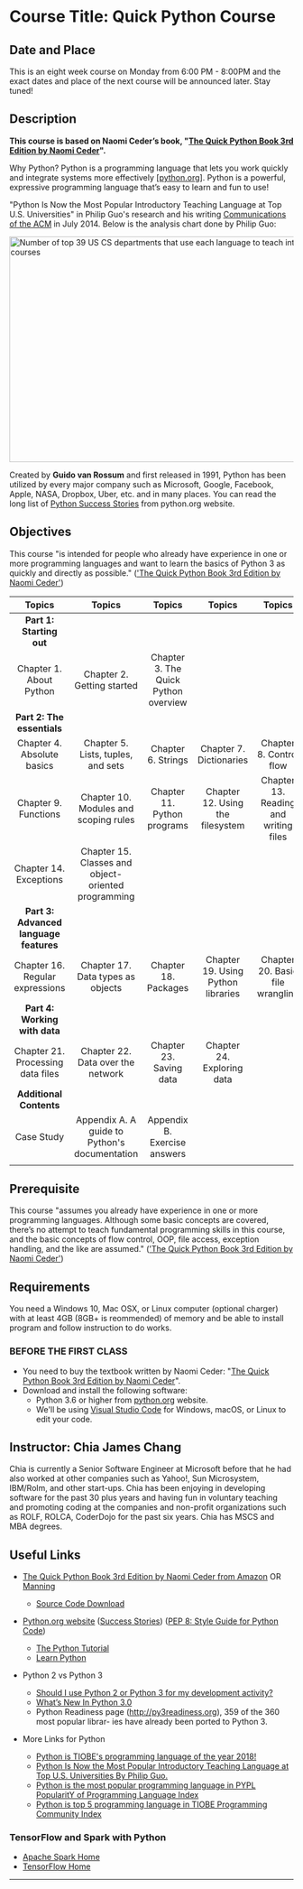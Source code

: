 # Course Title: Quick Python Course

## Date and Place
This is an eight week course on Monday from 6:00 PM - 8:00PM and the exact dates and place of the next course will be announced later. Stay tuned!

## Description
**This course is based on Naomi Ceder’s book, "[The Quick Python Book 3rd Edition by Naomi Ceder](https://www.amazon.com/gp/product/1617294039/ref=dbs_a_def_rwt_bibl_vppi_i0)".**

Why Python? Python is a programming language that lets you work quickly and integrate systems more effectively [[python.org](https://www.python.org/)]. Python is a powerful, expressive programming language that’s easy to learn and fun to use! 

"Python Is Now the Most Popular Introductory Teaching Language at Top U.S. Universities" in Philip Guo's research and his writing [Communications of the ACM](https://cacm.acm.org/blogs/blog-cacm/176450-python-is-now-the-most-popular-introductory-teaching-language-at-top-u-s-universities/fulltext) in July 2014. Below is the analysis chart done by Philip Guo:

<img src="https://cacm.acm.org/system/assets/0001/6722/Top39-700.4.png" alt="Number of top 39 US CS departments that use each language to teach introductory courses" height="400" width="600"/>

Created by **Guido van Rossum** and first released in 1991, Python has been utilized by every major company such as Microsoft, Google, Facebook, Apple, NASA, Dropbox, Uber, etc. and in many places. You can read the long list of [Python Success Stories](https://www.python.org/about/success/) from python.org website.

## Objectives
This course "is intended for people who already have experience in one or more programming languages and want to learn the basics of Python 3 as quickly and directly as possible." (['The Quick Python Book 3rd Edition by Naomi Ceder'](https://www.amazon.com/gp/product/1617294039/ref=dbs_a_def_rwt_bibl_vppi_i0))

| Topics | Topics | Topics | Topics | Topics |
|:------:|:------:|:------:|:------:|:------:|
| **Part 1: Starting out** |
| Chapter 1. About Python | Chapter 2. Getting started | Chapter 3. The Quick Python overview |||
| **Part 2: The essentials** |
| Chapter 4. Absolute basics | Chapter 5. Lists, tuples, and sets | Chapter 6. Strings | Chapter 7. Dictionaries | Chapter 8. Control flow |
| Chapter 9. Functions | Chapter 10. Modules and scoping rules | Chapter 11. Python programs | Chapter 12. Using the filesystem | Chapter 13. Reading and writing files |
| Chapter 14. Exceptions | Chapter 15. Classes and object-oriented programming ||||
| **Part 3: Advanced language features** |
| Chapter 16. Regular expressions | Chapter 17. Data types as objects | Chapter 18. Packages | Chapter 19. Using Python libraries | Chapter 20. Basic file wrangling |
| **Part 4: Working with data** |
| Chapter 21. Processing data files | Chapter 22. Data over the network | Chapter 23. Saving data | Chapter 24. Exploring data ||
| **Additional Contents** |
| Case Study | Appendix A. A guide to Python's documentation | Appendix B. Exercise answers |||
||||||

## Prerequisite
This course "assumes you already have experience in one or more programming languages. Although some basic concepts are covered, there’s no attempt to teach fundamental programming skills in this course, and the basic concepts of flow control, OOP, file access, exception handling, and the like are assumed." (['The Quick Python Book 3rd Edition by Naomi Ceder'](https://www.amazon.com/gp/product/1617294039/ref=dbs_a_def_rwt_bibl_vppi_i0))

## Requirements
You need a Windows 10, Mac OSX, or Linux computer (optional charger) with at least 4GB (8GB+ is reommended) of memory and be able to install program and follow instruction to do works.

### BEFORE THE FIRST CLASS
* You need to buy the textbook written by Naomi Ceder: "[The Quick Python Book 3rd Edition by Naomi Ceder](https://www.amazon.com/gp/product/1617294039/ref=dbs_a_def_rwt_bibl_vppi_i0)".
* Download and install the following software:
    * Python 3.6 or higher from [python.org](https://www.python.org/) website.
    * We'll be using [Visual Studio Code](https://code.visualstudio.com/) for Windows, macOS, or Linux to edit your code.

## Instructor: Chia James Chang
Chia is currently a Senior Software Engineer at Microsoft before that he had also worked at other companies such as Yahoo!, Sun Microsystem, IBM/Rolm, and other start-ups. Chia has been enjoying in developing software for the past 30 plus years and having fun in voluntary teaching and promoting coding at the companies and non-profit organizations such as ROLF, ROLCA, CoderDojo for the past six years. Chia has MSCS and MBA degrees.

## Useful Links
* [The Quick Python Book 3rd Edition by Naomi Ceder from Amazon](https://www.amazon.com/gp/product/1617294039/ref=dbs_a_def_rwt_bibl_vppi_i0) OR [Manning](https://www.manning.com/books/the-quick-python-book-third-edition)
    * [Source Code Download](https://www.manning.com/books/the-quick-python-book-third-edition)
* [Python.org website](https://www.python.org/)
    ([Success Stories](https://www.python.org/about/success/))
    ([PEP 8: Style Guide for Python Code](https://www.python.org/dev/peps/pep-0008/))
    * [The Python Tutorial](https://docs.python.org/3/tutorial/index.html)
    * [Learn Python](http://learnpython.org/)
* Python 2 vs Python 3
    * [Should I use Python 2 or Python 3 for my development activity?](https://wiki.python.org/moin/Python2orPython3)
    * [What’s New In Python 3.0](https://docs.python.org/3/whatsnew/3.0.html)
    * Python Readiness page (http://py3readiness.org), 359 of the 360 most popular librar- ies have already been ported to Python 3.

* More Links for Python
    * [Python is TIOBE's programming language of the year 2018!](https://www.tiobe.com/tiobe-index/)
    * [Python Is Now the Most Popular Introductory Teaching Language at Top U.S. Universities By Philip Guo.](https://cacm.acm.org/blogs/blog-cacm/176450-python-is-now-the-most-popular-introductory-teaching-language-at-top-u-s-universities/fulltext)
    * [Python is the most popular programming language in PYPL PopularitY of Programming Language Index](http://pypl.github.io/PYPL.html)
    * [Python is top 5 programming language in TIOBE Programming Community Index](https://www.tiobe.com/tiobe-index/)

### TensorFlow and Spark with Python
* [Apache Spark Home](http://spark.apache.org/)
* [TensorFlow Home](https://www.tensorflow.org/)
 
---
